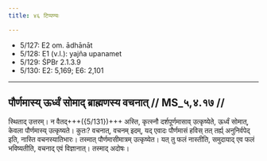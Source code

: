 ```yaml
---
title: ४६ टिप्पण्यः

---
```

- 5/127: E2 om. ādhānāt
- 5/128: E1 (v.l.): yajña upanamet
- 5/129: ŚPBr 2.1.3.9
- 5/130: E2: 5,169; E6: 2,101

____________________________________________


## पौर्णमास्य् ऊर्ध्वं सोमाद् ब्राह्मणस्य वचनात् // MS_५,४.१७ //

स्थिताद् उत्तरम्। न वैतद्+++({5/131})+++ अस्ति, कृत्स्नौ दर्शपूर्णमासाव् उत्कृष्येते, ऊर्ध्वं सोमात्, केवला पौर्णमास्य् उत्कृष्यते। कुतः? वचनात्, वचनम् इदम्, यद् एवादः पौर्णमासं हविस् तत् तर्ह्य् अनुनिर्वपेद् इति, नास्ति वचनस्यातिभारः। तस्मात् पौर्णमासीमात्रम् उत्कृष्येत। यत् तु फलं नास्तीति, समुदायाद् एव फलं भविष्यतीति, वचनाद् एवं विज्ञानात्। तस्माद् अदोषः।